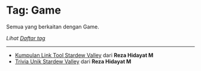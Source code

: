 # Tag: Game

Semua yang berkaitan dengan Game.

*Lihat [Daftar tag](/content/tag/)*

----

- [Kumpulan Link Tool Stardew Valley](/content/tutorialinformasi/rezahidayatm/game/svkumpulanlinktools/) dari **Reza Hidayat M**
- [Trivia Unik Stardew Valley](/content/blog/rezahidayatm/game/svtriviaunik/) dari **Reza Hidayat M**